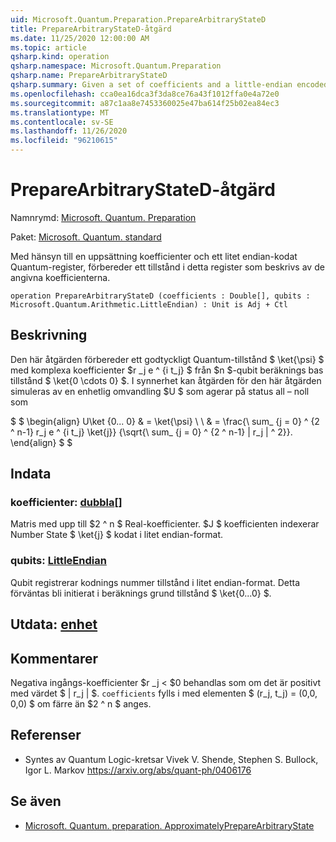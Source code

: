 ```yaml
---
uid: Microsoft.Quantum.Preparation.PrepareArbitraryStateD
title: PrepareArbitraryStateD-åtgärd
ms.date: 11/25/2020 12:00:00 AM
ms.topic: article
qsharp.kind: operation
qsharp.namespace: Microsoft.Quantum.Preparation
qsharp.name: PrepareArbitraryStateD
qsharp.summary: Given a set of coefficients and a little-endian encoded quantum register, prepares an state on that register described by the given coefficients.
ms.openlocfilehash: cca0ea16dca3f3da8ce76a43f1012ffa0e4a72e0
ms.sourcegitcommit: a87c1aa8e7453360025e47ba614f25b02ea84ec3
ms.translationtype: MT
ms.contentlocale: sv-SE
ms.lasthandoff: 11/26/2020
ms.locfileid: "96210615"
---
```

# <a name="preparearbitrarystated-operation"></a>PrepareArbitraryStateD-åtgärd

Namnrymd: [Microsoft. Quantum. Preparation](xref:Microsoft.Quantum.Preparation)

Paket: [Microsoft. Quantum. standard](https://nuget.org/packages/Microsoft.Quantum.Standard)


Med hänsyn till en uppsättning koefficienter och ett litet endian-kodat Quantum-register, förbereder ett tillstånd i detta register som beskrivs av de angivna koefficienterna.

```qsharp
operation PrepareArbitraryStateD (coefficients : Double[], qubits : Microsoft.Quantum.Arithmetic.LittleEndian) : Unit is Adj + Ctl
```


## <a name="description"></a>Beskrivning

Den här åtgärden förbereder ett godtyckligt Quantum-tillstånd $ \ket{\psi} $ med komplexa koefficienter $r _j e ^ {i t_j} $ från $n $-qubit beräknings bas tillstånd $ \ket{0 \cdots 0} $.
I synnerhet kan åtgärden för den här åtgärden simuleras av en enhetlig omvandling $U $ som agerar på status all – noll som

$ $ \begin{align} U\ket {0... 0} & = \ket{\psi} \\ \\ & = \frac{\ sum_ {j = 0} ^ {2 ^ n-1} r_j e ^ {i t_j} \ket{j}} {\sqrt{\ sum_ {j = 0} ^ {2 ^ n-1} | r_j | ^ 2}}.
\end{align} $ $

## <a name="input"></a>Indata

### <a name="coefficients--double"></a>koefficienter: [dubbla](xref:microsoft.quantum.lang-ref.double)[]

Matris med upp till $2 ^ n $ Real-koefficienter. $J $ koefficienten indexerar Number State $ \ket{j} $ kodat i litet endian-format.


### <a name="qubits--littleendian"></a>qubits: [LittleEndian](xref:Microsoft.Quantum.Arithmetic.LittleEndian)

Qubit registrerar kodnings nummer tillstånd i litet endian-format. Detta förväntas bli initierat i beräknings grund tillstånd $ \ket{0...0} $.



## <a name="output--unit"></a>Utdata: [enhet](xref:microsoft.quantum.lang-ref.unit)



## <a name="remarks"></a>Kommentarer

Negativa ingångs-koefficienter $r _j < $0 behandlas som om det är positivt med värdet $ | r_j | $. `coefficients` fylls i med elementen $ (r_j, t_j) = (0,0, 0,0) $ om färre än $2 ^ n $ anges.

## <a name="references"></a>Referenser

- Syntes av Quantum Logic-kretsar Vivek V. Shende, Stephen S. Bullock, Igor L. Markov https://arxiv.org/abs/quant-ph/0406176

## <a name="see-also"></a>Se även

- [Microsoft. Quantum. preparation. ApproximatelyPrepareArbitraryState](xref:Microsoft.Quantum.Preparation.ApproximatelyPrepareArbitraryState)